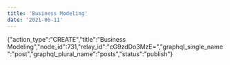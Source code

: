 ```yaml
---
title: 'Business Modeling'
date: '2021-06-11'
---
```


{"action_type":"CREATE","title":"Business Modeling","node_id":731,"relay_id":"cG9zdDo3MzE=","graphql_single_name":"post","graphql_plural_name":"posts","status":"publish"}
